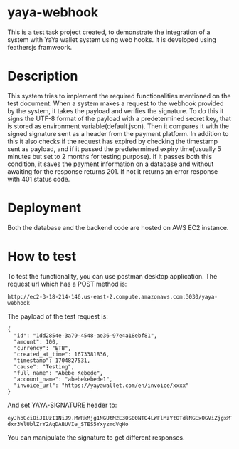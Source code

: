 # yaya-webhook
This is a test task project created, to demonstrate the integration of a system with YaYa wallet system using web hooks. It is developed using feathersjs framweork.

# Description
This system tries to implement the required functionalities mentioned on the test document. When a system makes a request to the webhook provided by the system, it takes the payload and verifies the signature. To do this it signs the UTF-8 format of the payload with a predetermined secret key, that is stored as environment variable(default.json). Then it compares it with the signed signature sent as a header from the payment platform. In addition to this it also checks if the request has expired by checking the timestamp sent as payload, and if it passed the predetermined expiry time(usually 5 minutes but set to 2 months for testing purpose). If it passes both this condition, it saves the payment information on a database and without awaiting for the response returns 201. If not it returns an error response with 401 status code. 

# Deployment
Both the database and the backend code are hosted on AWS EC2 instance.

# How to test
To test the functionality, you can use postman desktop application. The request url which has a POST method is:
```
http://ec2-3-18-214-146.us-east-2.compute.amazonaws.com:3030/yaya-webhook
```
The payload of the test request is:
```
{
  "id": "1dd2854e-3a79-4548-ae36-97e4a18ebf81",
  "amount": 100,
  "currency": "ETB",
  "created_at_time": 1673381836,
  "timestamp": 1704827531,
  "cause": "Testing",
  "full_name": "Abebe Kebede",
  "account_name": "abebekebede1",
  "invoice_url": "https://yayawallet.com/en/invoice/xxxx"
}
```

And set YAYA-SIGNATURE header to:
```
eyJhbGciOiJIUzI1NiJ9.MWRkMjg1NGUtM2E3OS00NTQ4LWFlMzYtOTdlNGExOGViZjgxMTAwRVRCMTY3MzM4MTgzNjE3MDQ4Mjc1MzFUZXN0aW5nQWJlYmUgS2ViZWRlYWJlYmVrZWJlZGUxaHR0cHM6Ly95YXlhd2FsbGV0LmNvbS9lbi9pbnZvaWNlL3h4eHg.bbAW-dxr3WlUblZrY2AqDABUVIe_STES5YxyzmdVqHo
```

You can manipulate the signature to get different responses.